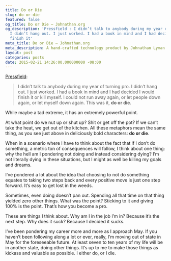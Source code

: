 ```yaml
---
title: Do or Die
slug: do-or-die
featured: false
og_title: Do or Die – Johnathan.org
og_description: 'Pressfield : I didn’t talk to anybody during my year of turning pro.
  I didn’t hang out. I just worked. I had a book in mind and I had decided I would
  finish it'
meta_title: Do or Die – Johnathan.org
meta_description: A hand-crafted technology product by Johnathan Lyman
layout: post
categories: posts
date: 2015-02-21 14:26:00.000000000 -08:00
---
```


[Pressfield](http://www.amazon.com/gp/product/B0087TUM54/ref=as_li_tl?ie=UTF8&camp=1789&creative=390957&creativeASIN=B0087TUM54&linkCode=as2&tag=jlymannet-20&linkId=BNM2PMM3XHDP636W):

> I didn’t talk to anybody during my year of turning pro. I didn’t hang out. I just worked. I had a book in mind and I had decided I would finish it or kill myself. I could not run away again, or let people down again, or let myself down again. This was it, **do or die**.

While maybe a tad extreme, it has an extremely powerful point.

At what point do we nut up or shut up? Shit or get off the pot? If we can’t take the heat, we get out of the kitchen. All these metaphors mean the same thing, as you see just above in deliciously bold characters: **do or die**.

When in a scenario where I have to think about the fact that if I don’t do something, a metric ton of consequences will follow, I think about one thing: why the hell am I pondering not doing and instead considering dying? I’m not literally dying in these situations, but I might as well be killing my goals and dreams.

I’ve pondered a lot about the idea that choosing to not do something equates to taking two steps back and every positive move is just one step forward. It’s easy to get lost in the weeds.

Sometimes, even doing doesn’t pan out. Spending all that time on that thing yielded zero other things. What was the point? Sticking to it and giving 100% is the point. That’s how you become a pro.

These are things I think about. Why am I in the job I’m in? Because it’s the next step. Why does it suck? Because I decided it sucks.

I’ve been pondering my career more and more as I approach May. If you haven’t been following along a lot or ever, really, I’m moving out of state in May for the foreseeable future. At least seven to ten years of my life will be in another state, doing other things. It’s up to me to make those things as kickass and valuable as possible. I either do, or I die.

